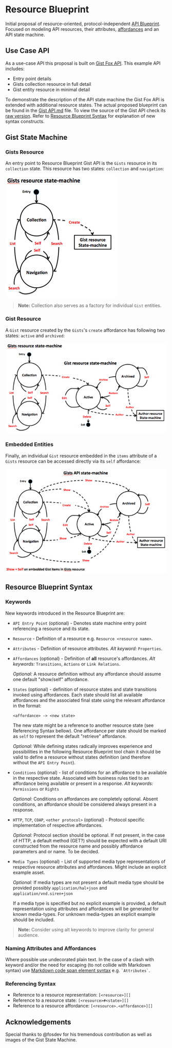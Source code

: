 # Resource Blueprint
Initial proposal of resource-oriented, protocol-independent [API Blueprint](http://apiblueprint.org). Focused on modeling API resources, their attributes, [affordances](http://en.wikipedia.org/wiki/Affordance) and an API state machine.

## Use Case API
As a use-case API this proposal is built on [Gist Fox API](../examples/Gist%20Fox%20API.md). This example API includes:

* Entry point details
* Gists collection resource in full detail
* Gist entity resource in minimal detail

To demonstrate the description of the API state machine the Gist Fox API is extended with additional resource states.
The actual proposed blueprint can be found in the [Gist API.md](Gist%20API.md) file. To view the source of the Gist API 
check its [raw version](https://raw.github.com/apiaryio/api-blueprint/resource-blueprint/resource%20blueprint/Gist%20API.md). Refer to [Resource Blueprint Syntax](#syntax) for explanation of new syntax constructs.

## Gist State Machine

### Gists Resource 
An entry point to Resource Blueprint Gist API is the `Gists` resource in its `collection` state. This resource has two states: `collection` and 
`navigation`:

![fig1](assets/Gist%20State%20Machine%20001.png)

> **Note:** Collection also serves as a factory for individual `Gist` entities.

### Gist Resource
A `Gist` resource created by the `Gists`'s `create` affordance has following two states: `active` and `archived`:

![fig2](assets/Gist%20State%20Machine%20002.png)

### Embedded Entities
Finally, an individual `Gist` resource embedded in the `items` attribute of a `Gists` resource can be accessed directly via its `self` affordance:

![fig3](assets/Gist%20State%20Machine%20003.png)

<a name="syntax"></a>
## Resource Blueprint Syntax

### Keywords
New keywords introduced in the Resource Blueprint are:

+ 	`API Entry Point` (optional) - Denotes state machine entry point referencing a resource and its state.

+ 	`Resource` - Definition of a resource e.g. `Resource <resource name>`.

+ 	`Attributes` - Definition of resource attributes. *Alt keyword:* `Properties`.

+ 	`Affordances` (optional) - Definition of **all** resource's affordances. *Alt keywords:* `Transitions`, `Actions` or `Link Relations`.
		
	*Optional:* A resource definition without any affordance should assume one default "show/self" affordance.

+ 	`States` (optional) - definition of resource states and state transitions invoked using affordances.
	Each state should list all available affordances and the associated final state using the relevant affordance in the format:

    ```
    <affordance> -> <new state>
    ```

    The new state might be a reference to another resource state (see Referencing Syntax bellow). One affordance per state should be marked as `self` to represent the default "retrieve" affordance. 

    *Optional:* While defining states radically improves experience and possibilities in the following Resource Blueprint tool chain it should be valid to define a resource without states definition (and therefore without the `API Entry Point`). 

+ 	`Conditions` (optional) - list of conditions for an affordance to be available in the respective state.
	Associated with business rules tied to an affordance being available or present in a response. 
	*Alt keywords:* `Permissions` or `Rights`

	*Optional:* Conditions on affordances are completely optional. Absent conditions, an affordance should be considered always present in a response.

+	`HTTP`, `TCP`, `COAP`, `<other protocol>` (optional) - Protocol specific implementation of respective affordances.

	*Optional:* Protocol section should be optional. If not present, in the case of HTTP, a default method (GET?) should be expected with a default URI constructed from the resource name and possibly affordance parameters and or name. To be decided. 

+	`Media Types` (optional) - List of supported media type representations of respective resource attributes and affordances.
	Might include an explicit example asset.

	*Optional:* If media types are not present a default media type should be provided possibly `application/hal+json` and `application/vnd.siren+json`

	If a media type is specified but no explicit example is provided, a default representation using attributes and affordances will be
	generated for known media-types. For unknown media-types an explicit example should be included.

> **Note:** Consider using alt keywords to improve clarity for general audience.

### Naming Attributes and Affordances
Where possible use undecorated plain text. In the case of a clash with keyword and/or the need for escaping (to not collide with Markdown syntax) use [Markdown code span element syntax](http://daringfireball.net/projects/markdown/syntax#code) e.g. `` `Attributes` ``.

### Referencing Syntax
+ 	Reference to a resource representation: `[<resource>][]`
+ 	Reference to a resource state: `[<resource>#<state>][]`
+ 	Reference to a resource affordance: `[<resource>.<affordance>][]`


## Acknowledgements
Special thanks to @fosdev for his tremendous contribution as well as images of the Gist State Machine. 
